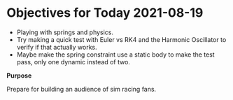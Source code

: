 # Objectives for Today 2021-08-19

- Playing with springs and physics.
- Try making a quick test with Euler vs RK4 and the Harmonic Oscillator to verify if that actually works.
- Maybe make the spring constraint use a static body to make the test pass, only one dynamic instead of two.

**Purpose**

Prepare for building an audience of sim racing fans.
